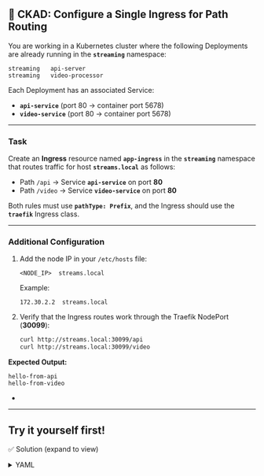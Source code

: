 ## 🧩 **CKAD: Configure a Single Ingress for Path Routing**

You are working in a Kubernetes cluster where the following Deployments are already running in the **`streaming`** namespace:

```
streaming   api-server
streaming   video-processor
```

Each Deployment has an associated Service:

* **`api-service`** (port 80 → container port 5678)
* **`video-service`** (port 80 → container port 5678)

---

### **Task**

Create an **Ingress** resource named **`app-ingress`** in the **`streaming`** namespace that routes traffic for host **`streams.local`** as follows:

* Path `/api` → Service **`api-service`** on port **80**
* Path `/video` → Service **`video-service`** on port **80**

Both rules must use **`pathType: Prefix`**, and the Ingress should use the **`traefik`** Ingress class.

---

### **Additional Configuration**

1. Add the node IP in your `/etc/hosts` file:

   ```
   <NODE_IP>  streams.local
   ```

   Example:

   ```
   172.30.2.2  streams.local
   ```

2. Verify that the Ingress routes work through the Traefik NodePort (**30099**):

   ```bash
   curl http://streams.local:30099/api
   curl http://streams.local:30099/video
   ```

**Expected Output:**

```
hello-from-api
hello-from-video
```

-


---

## Try it yourself first!

✅ Solution (expand to view)
<details><summary>YAML</summary></summary>


```yaml
apiVersion: networking.k8s.io/v1
kind: Ingress
metadata:
  name: app-ingress
  namespace: streaming
spec:
  rules:
  - host: app.example.com
    http:
      paths:
      - path: /api
        pathType: Prefix
        backend:
          service:
            name: api-service
            port:
              number: 80
      - path: /video
        pathType: Prefix
        backend:
          service:
            name: video-service
            port:
              number: 80

```

</details>
